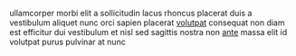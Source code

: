 ullamcorper morbi elit a sollicitudin lacus rhoncus placerat duis a vestibulum
aliquet nunc orci sapien placerat [volutpat](generated_webpages/posuere3.md)
consequat non diam est efficitur dui vestibulum et nisl sed sagittis nostra non
[ante](generated_webpages/quis1.md) massa elit id volutpat purus pulvinar at
nunc